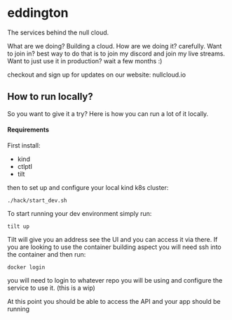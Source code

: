 # eddington

The services behind the null cloud.

What are we doing? Building a cloud. How are we doing it? carefully. Want to join in? best way to do that is to join my discord and join my live streams. Want to just use it in production? wait a few months :)

checkout and sign up for updates on our website: nullcloud.io

## How to run locally?

So you want to give it a try? Here is how you can run a lot of it locally.

#### Requirements

First install:
 - kind
 - ctlptl
 - tilt

then to set up and configure your local kind k8s cluster:
```shell
./hack/start_dev.sh
```

To start running your dev environment simply run:
```shell
tilt up
```

Tilt will give you an address see the UI and you can access it via there. If you are looking to use the container building aspect you will need ssh into the container and then run:
```shell
docker login
```
you will need to login to whatever repo you will be using and configure the service to use it. (this is a wip)

At this point you should be able to access the API and your app should be running

